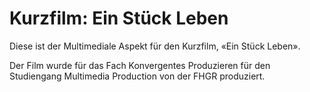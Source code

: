 # Kurzfilm: Ein Stück Leben

Diese ist der Multimediale Aspekt für den Kurzfilm, «Ein Stück Leben».

Der Film wurde für das Fach Konvergentes Produzieren für den Studiengang Multimedia Production von der FHGR produziert.

